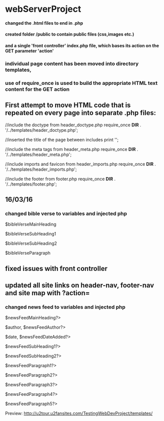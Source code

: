 # webServerProject

####  changed the .html files to end in .php

####  created folder /public to contain public files (css,images etc.)

####  and a single 'front controller' index.php file, which bases its action on the GET parameter 'action'

###  individual page content has been moved into directory templates,

###  use of require_once is used to build the appropriate HTML text content for the GET action

## First attempt to move HTML code that is repeated on every page into separate .php files:

//include the doctype from header_doctype.php
require_once __DIR__ . '/../templates/header_doctype.php';

//inserted the title of the page between includes
print '<title>St. Joseph\'s Parish, East Wall</title><!-- title of webpage -->';

//include the meta tags from header_meta.php
require_once __DIR__ . '/../templates/header_meta.php';

//include imports and favicon from header_imports.php
require_once __DIR__ . '/../templates/header_imports.php';

//include the footer from footer.php
require_once __DIR__ . '/../templates/footer.php';


## 16/03/16 

### changed bible verse to variables and injected php

$bibleVerseMainHeading<!-- heading -->

$bibleVerseSubHeading1<!-- subheading -->

$bibleVerseSubHeading2<!-- subheading2 -->

$bibleVerseParagraph<!-- text -->


## fixed issues with front controller

## updated all site links on header-nav, footer-nav and site map with ?action=


### changed news feed to variables and injected php

$newsFeedMainHeading?><!-- news feed heading-->

$author, $newsFeedAuthor?><!-- author title, author -->

$date, $newsFeedDateAdded?><!-- date title, date -->

$newsFeedSubHeading1?><!-- subheading 1 -->

$newsFeedSubHeading2?><!-- subheading 2 -->

$newsFeedParagraph1?><!-- paragraph one -->

$newsFeedParagraph2?><!-- paragraph two -->

$newsFeedParagraph3?><!-- paragraph three -->

$newsFeedParagraph4?><!-- paragraph four -->

$newsFeedParagraph5?><!-- paragraph five -->

Preview: http://u2tour.u2fansites.com/TestingWebDevProject/templates/
